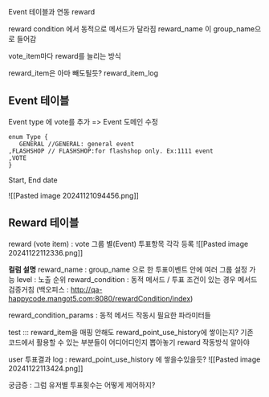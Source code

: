 
Event 테이블과 연동
reward

reward condition 에서 동적으로 메서드가 달라짐
reward_name 이 group_name으로 들어감

vote_item마다 reward를 늘리는 방식

reward_item은 아마 빼도될듯?
reward_item_log


## Event 테이블

Event type 에 vote를 추가 =>  Event 도메인 수정
```
enum Type {  
   GENERAL //GENERAL: general event   
,FLASHSHOP // FLASHSHOP:for flashshop only. Ex:1111 event  
,VOTE
}
```
Start, End date


![[Pasted image 20241121094456.png]]



## Reward 테이블

reward (vote item) : vote 그룹 별(Event) 투표항목 각각 등록
![[Pasted image 20241122112336.png]]

**컬럼 설명**
reward_name : group_name 으로 한 투표이벤트 안에 여러 그룹 설정 가능
level : 노출 순위
reward_condition : 동적 메서드 / 투표 조건이 있는 경우 메서드 검증거침
(백오피스 : http://qa-happycode.mangot5.com:8080/rewardCondition/index)

reward_condition_params : 동적 메서드 작동시 필요한 파라미터들




test ::: reward_item을 매핑 안해도 reward_point_use_history에 쌓이는지?
기존 코드에서 활용할 수 있는 부분들이 어디어디인지 뽑아놓기
reward 작동방식 알아야


user 투표결과 log : reward_point_use_history 에 쌓을수있을듯?
![[Pasted image 20241122113424.png]]



궁금증 : 그럼 유저별 투표횟수는 어떻게 제어하지?



